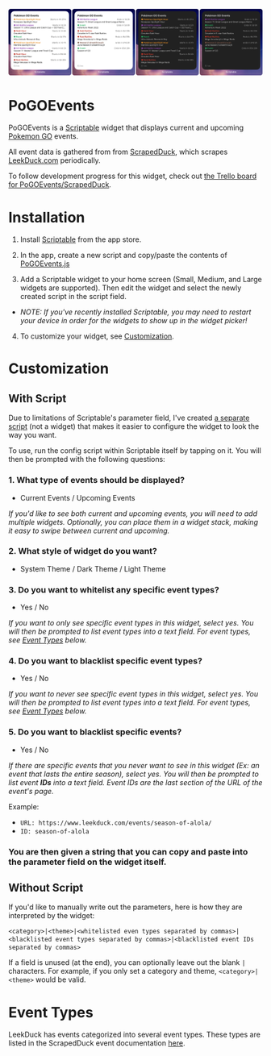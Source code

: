 ![Preview](https://github.com/bigfoott/PoGOEvents/blob/master/docs/preview.png?raw=true)

# PoGOEvents

PoGOEvents is a [Scriptable](https://scriptable.app/) widget that displays current and upcoming [Pokemon GO](https://pokemongolive.com/) events.

All event data is gathered from from [ScrapedDuck](https://github.com/bigfoott/ScrapedDuck), which scrapes [LeekDuck.com](https://leekduck.com) periodically.

To follow development progress for this widget, check out [the Trello board for PoGOEvents/ScrapedDuck](https://trello.com/b/32UjZbdu/pogoevents-scrapedduck).

# Installation

1. Install [Scriptable](https://apps.apple.com/us/app/scriptable/id1405459188?uo=4) from the app store.

2. In the app, create a new script and copy/paste the contents of [PoGOEvents.js](https://raw.githubusercontent.com/bigfoott/PoGOEvents/master/PoGOEvents.js)

3. Add a Scriptable widget to your home screen (Small, Medium, and Large widgets are supported). Then edit the widget and select the newly created script in the script field.

- *NOTE: If you've recently installed Scriptable, you may need to restart your device in order for the widgets to show up in the widget picker!*

4. To customize your widget, see [Customization](#customization).

# Customization

## With Script

Due to limitations of Scriptable's parameter field, I've created [a separate script](https://raw.githubusercontent.com/bigfoott/PoGOEvents/master/PoGOEventsConfig.js) (not a widget) that makes it easier to configure the widget to look the way you want.

To use, run the config script within Scriptable itself by tapping on it. You will then be prompted with the following questions:

### **1. What type of events should be displayed?**

- Current Events / Upcoming Events

*If you'd like to see both current and upcoming events, you will need to add multiple widgets. Optionally, you can place them in a widget stack, making it easy to swipe between current and upcoming.*

### **2. What style of widget do you want?**
- System Theme / Dark Theme / Light Theme

### **3. Do you want to whitelist any specific event types?**
- Yes / No

*If you want to only see specific event types in this widget, select yes. You will then be prompted to list event types into a text field. For event types, see [Event Types](#event-types) below.*


### **4. Do you want to blacklist specific event types?**
- Yes / No

*If you want to never see specific event types in this widget, select yes. You will then be prompted to list event types into a text field. For event types, see [Event Types](#event-types) below.*

### **5. Do you want to blacklist specific events?**
- Yes / No

*If there are specific events that you never want to see in this widget (Ex: an event that lasts the entire season), select yes. You will then be prompted to list event **IDs** into a text field. Event IDs are the last section of the URL of the event's page.*

Example:
- `URL: https://www.leekduck.com/events/season-of-alola/`
- `ID: season-of-alola`


### You are then given a string that you can copy and paste into the parameter field on the widget itself.

## Without Script

If you'd like to manually write out the parameters, here is how they are interpreted by the widget:

```
<category>|<theme>|<whitelisted even types separated by commas>|<blacklisted event types separated by commas>|<blacklisted event IDs separated by commas>
```

If a field is unused (at the end), you can optionally leave out the blank `|` characters. For example, if you only set a category and theme, `<category>|<theme>` would be valid.

# Event Types

LeekDuck has events categorized into several event types. These types are listed in the ScrapedDuck event documentation [here](https://github.com/bigfoott/ScrapedDuck/blob/master/docs/EVENTS.md#list-of-event-types).
